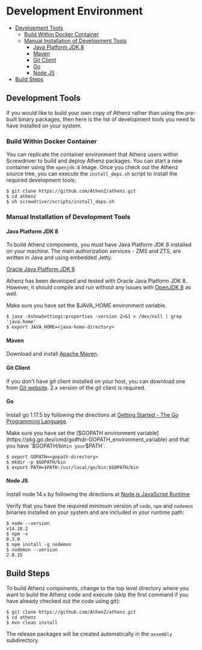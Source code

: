 # Development Environment

* [Development Tools](#development-tools)
  * [Build Within Docker Container](#build-within-docker-container)
  * [Manual Installation of Development Tools](#manual-installation-of-development-tools)
      * [Java Platform JDK 8](#java-platform-jdk-8)
      * [Maven](#maven)
      * [Git Client](#git-client)
      * [Go](#go)
      * [Node JS](#node-js)
* [Build Steps](#build-steps)

## Development Tools

If you would like to build your own copy of Athenz rather than
using the pre-built binary packages, then here is the list of
development tools you need to have installed on your system.

### Build Within Docker Container

You can replicate the container environment that Athenz users within
Screwdriver to build and deploy Athenz packages. You can start a new
container using the `openjdk:8` image. Once you check out the Athenz
source tree, you can execute the `install_deps.sh` script
to install the required development tools:

```shell
$ git clone https://github.com/AthenZ/athenz.git
$ cd athenz
$ sh screwdriver/scripts/install_deps.sh
```

### Manual Installation of Development Tools

#### Java Platform JDK 8

To build Athenz components, you must have Java Platform JDK 8 installed
on your machine. The main authorization services - ZMS and ZTS, are
written in Java and using embedded Jetty.

[Oracle Java Platform JDK 8](http://www.oracle.com/technetwork/java/javase/downloads/jdk8-downloads-2133151.html)

Athenz has been developed and tested with Oracle Java Platform JDK 8.
However, it should compile and run without any issues with [OpenJDK 8](https://openjdk.java.net/install/) as well.

Make sure you have set the $JAVA_HOME environment variable.

```shell
$ java -XshowSettings:properties -version 2>&1 > /dev/null | grep 'java.home'
$ export JAVA_HOME=<java-home-directory>
````

#### Maven

Download and install [Apache Maven](http://maven.apache.org/download.cgi).

#### Git Client

If you don't have git client installed on your host, you can download
one from [Git website](https://git-scm.com/downloads). 2.x version of
the git client is required.

#### Go

Install go 1.17.5 by following the directions at
[Getting Started - The Go Programming Language](https://golang.org/doc/install).

Make sure you have set the [$GOPATH environment variable](https://pkg.go.dev/cmd/go#hdr-GOPATH_environment_variable)
and that you have `$GOPATH/bin` in your `$PATH`.

```shell
$ export GOPATH=<gopath-directory>
$ mkdir -p $GOPATH/bin
$ export PATH=$PATH:/usr/local/go/bin:$GOPATH/bin
````

#### Node JS

Install node 14.x by following the directions at
[Node.js JavaScript Runtime](https://nodejs.org/en/)

Verify that you have the required minimum version of `node`,
`npm` and `nodemon` binaries installed on your system and are included
in your runtime path:

```shell
$ node --version
v14.18.2
$ npm -v
8.3.0
$ npm install -g nodemon
$ nodemon --version
2.0.15
```

## Build Steps

To build Athenz components, change to the top level directory where
you want to build the Athenz code and execute (skip the first command
if you have already checked out the code using git):

```shell
$ git clone https://github.com/AthenZ/athenz.git
$ cd athenz
$ mvn clean install
```

The release packages will be created automatically in the `assembly`
subdirectory.
